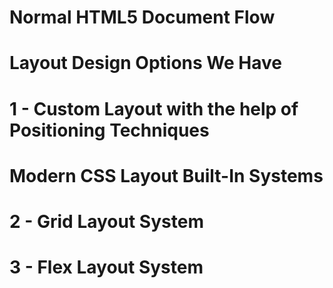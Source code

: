 # Normal HTML5 Document Flow

# Layout Design Options We Have
#   1 - Custom Layout with the help of Positioning Techniques

# Modern CSS Layout Built-In Systems
#   2 - Grid Layout System
#   3 - Flex Layout System